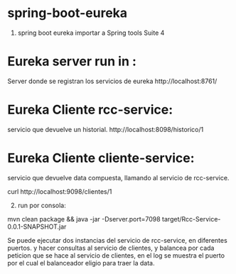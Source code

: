 # spring-boot-eureka
1. spring boot eureka importar a Spring tools Suite 4

# Eureka server run in :
Server donde se registran los servicios de eureka
http://localhost:8761/

# Eureka Cliente rcc-service:
servicio que devuelve un historial.
http://localhost:8098/historico/1

# Eureka Cliente cliente-service:
servicio que devuelve data compuesta, llamando al servicio de rcc-service.
 
curl http://localhost:9098/clientes/1


2. run por consola:

mvn clean package && java -jar -Dserver.port=7098 target/Rcc-Service-0.0.1-SNAPSHOT.jar 

Se puede ejecutar dos instancias del servicio de rcc-service, en diferentes puertos.
y hacer consultas al servicio de clientes, y balancea por cada peticion que se hace al servicio de clientes,
en el log se muestra el puerto por el cual el balanceador eligio para traer la data.







